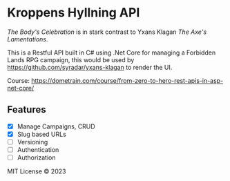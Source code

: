 # Kroppens Hyllning API

_The Body's Celebration_ is in stark contrast to Yxans Klagan _The Axe's Lamentations_.

This is a Restful API built in C# using .Net Core for managing a Forbidden Lands RPG campaign, this would be used
by https://github.com/syradar/yxans-klagan to render the UI.

Course: https://dometrain.com/course/from-zero-to-hero-rest-apis-in-asp-net-core/

## Features

- [X] Manage Campaigns, CRUD
- [X] Slug based URLs
- [ ] Versioning
- [ ] Authentication
- [ ] Authorization

MIT License © 2023
